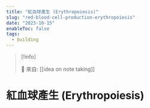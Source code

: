 ```yaml
---
title: "紅血球產生 (Erythropoiesis)"
slug: "red-blood-cell-production-erythropoiesis"
date: "2023-10-15"
enableToc: false
tags:
  - building
---
```


> [!info]
>
> 🌱 來自: [[idea on note taking]]

# 紅血球產生 (Erythropoiesis)


